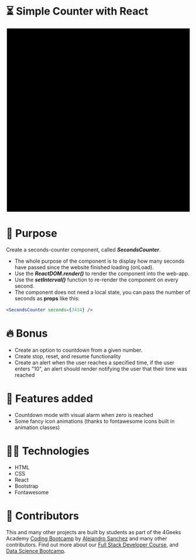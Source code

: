 <!--hide-->
# ⏳ Simple Counter with React
<!--endhide-->

<p align="center">
  <img height="500px" src="./src/img/simple-counter-anim.gif?raw=true" />
</p>


# 📝 Purpose

Create a seconds-counter component, called ***SecondsCounter***. 

- The whole purpose of the component is to display how many seconds have passed since the website finished loading (onLoad).
- Use the ***ReactDOM.render()*** to render the component into the web-app.
- Use the ***setInterval()*** function to re-render the component on every second.
- The component does not need a local state, you can pass the number of seconds as **props** like this:

```jsx
<SecondsCounter seconds={3434} />
```


# 🔥 Bonus
- Create an option to countdown from a given number.
- Create stop, reset, and resume functionality
- Create an alert when the user reaches a specified time, if the user enters "10", an alert should render notifying the user that their time was reached


# 🎨 Features added
- Countdown mode with visual alarm when zero is reached
- Some fancy icon animations (thanks to fontawesome icons built in animation classes)


# 👨‍💻 Technologies
- HTML
- CSS
- React
- Bootstrap
- Fontawesome


# 👥 Contributors
This and many other projects are built by students as part of the 4Geeks Academy [Coding Bootcamp](https://4geeksacademy.com/us/coding-bootcamp) by [Alejandro Sanchez](https://twitter.com/alesanchezr) and many other contributors. Find out more about our [Full Stack Developer Course](https://4geeksacademy.com/us/coding-bootcamps/part-time-full-stack-developer), and [Data Science Bootcamp](https://4geeksacademy.com/us/coding-bootcamps/datascience-machine-learning).